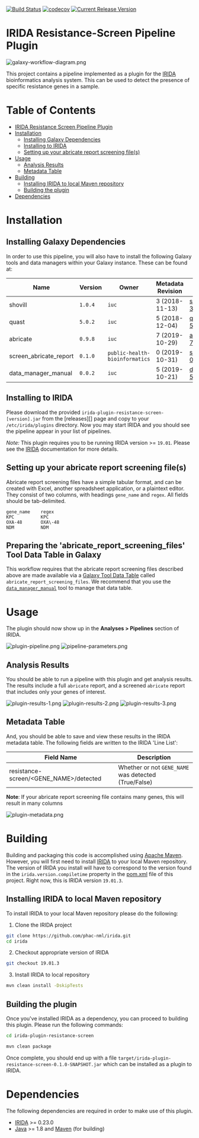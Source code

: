 [![Build Status](https://travis-ci.org/dfornika/irida-plugin-resistance-screen.svg?branch=master)](https://travis-ci.org/dfornika/irida-plugin-resistance-screen)
[![codecov](https://codecov.io/gh/dfornika/irida-plugin-resistance-screen/branch/master/graph/badge.svg)](https://codecov.io/gh/dfornika/irida-plugin-resistance-screen)
[![Current Release Version](https://img.shields.io/github/release/dfornika/irida-plugin-resistance-screen.svg)](https://github.com/dfornika/irida-plugin-resistance-screen/releases)

# IRIDA Resistance-Screen Pipeline Plugin

![galaxy-workflow-diagram.png][]

This project contains a pipeline implemented as a plugin for the [IRIDA][] bioinformatics analysis system. 
This can be used to detect the presence of specific resistance genes in a sample.

# Table of Contents

   * [IRIDA Resistance Screen Pipeline Plugin](#irida-resistance-screen-pipeline-plugin)
   * [Installation](#installation)
      * [Installing Galaxy Dependencies](#installing-galaxy-dependencies)
      * [Installing to IRIDA](#installing-to-irida)
      * [Setting up your abricate report screening file(s)](#setting-up-your-abricate-report-screening-files)
   * [Usage](#usage)
      * [Analysis Results](#analysis-results)
      * [Metadata Table](#metadata-table)
   * [Building](#building)
      * [Installing IRIDA to local Maven repository](#installing-irida-to-local-maven-repository)
      * [Building the plugin](#building-the-plugin)
   * [Dependencies](#dependencies)

# Installation

## Installing Galaxy Dependencies

In order to use this pipeline, you will also have to install the following Galaxy tools and data 
managers within your Galaxy instance. These can be found at:

| Name                               | Version         | Owner                          | Metadata Revision | Galaxy Toolshed Link                                                                                                                              |
|------------------------------------|-----------------|------------------------------- |-------------------|---------------------------------------------------------------------------------------------------------------------------------------------------|
| shovill                            | `1.0.4`         | `iuc`                          | 3 (2018-11-13)    | [shovill-3:865119fcb694](https://toolshed.g2.bx.psu.edu/view/iuc/shovill/865119fcb694)                                                            |
| quast                              | `5.0.2`         | `iuc`                          | 5 (2018-12-04)    | [quast-5:81df4950d65b](https://toolshed.g2.bx.psu.edu/view/iuc/quast/81df4950d65b)                                                                |
| abricate                           | `0.9.8`         | `iuc`                          | 7 (2019-10-29)    | [abricate-7:4efdca267d51](https://toolshed.g2.bx.psu.edu/view/iuc/abricate/4efdca267d51)                                                          |
| screen_abricate_report             | `0.1.0`         | `public-health-bioinformatics` | 0 (2019-10-31)    | [screen_abricate_report-0:b2d56a44a872](https://toolshed.g2.bx.psu.edu/view/public-health-bioinformatics/screen_abricate_report/b2d56a44a872)     |
| data_manager_manual                | `0.0.2`         | `iuc`                          | 5 (2019-10-21)    | [data_manager_manual-5:744f607fac50](https://toolshed.g2.bx.psu.edu/view/iuc/data_manager_manual/744f607fac50)                                    |

## Installing to IRIDA

Please download the provided `irida-plugin-resistance-screen-[version].jar` from the [releases][] page and copy to your 
`/etc/irida/plugins` directory.  Now you may start IRIDA and you should see the pipeline appear in your list of pipelines.

*Note:* This plugin requires you to be running IRIDA version >= `19.01`. Please see the [IRIDA][] documentation for more details.

## Setting up your abricate report screening file(s)

Abricate report screening files have a simple tabular format, and can be created with Excel, another spreadsheet application,
or a plaintext editor. They consist of two columns, with headings `gene_name` and `regex`. All fields should be tab-delimited.

```
gene_name    regex
KPC          KPC
OXA-48       OXA\-48
NDM          NDM
```

## Preparing the 'abricate_report_screening_files' Tool Data Table in Galaxy

This workflow requires that the abricate report screening files described above are made available via a 
[Galaxy Tool Data Table](https://galaxyproject.org/admin/tools/data-tables/) called `abricate_report_screening_files`.
We recommend that you use the [`data_manager_manual`](https://github.com/galaxyproject/tools-iuc/tree/master/data_managers/data_manager_manual) 
tool to manage that data table.

# Usage

The plugin should now show up in the **Analyses > Pipelines** section of IRIDA.

![plugin-pipeline.png][]
![pipeline-parameters.png][]

## Analysis Results

You should be able to run a pipeline with this plugin and get analysis results. The results include a full `abricate` 
report, and a screened `abricate` report that includes only your genes of interest.

![plugin-results-1.png][]
![plugin-results-2.png][]
![plugin-results-3.png][]

## Metadata Table

And, you should be able to save and view these results in the IRIDA metadata table. The following fields are written to
the IRIDA 'Line List':

| Field Name                                 | Description                                               |
|--------------------------------------------|-----------------------------------------------------------|
| resistance-screen/<GENE_NAME>/detected     | Whether or not `GENE_NAME` was detected (True/False)      |

**Note**: If your abricate report screening file contains many genes, this will result in many columns 

![plugin-metadata.png][]

# Building

Building and packaging this code is accomplished using [Apache Maven][maven]. However, you will first need to install [IRIDA][] to your local Maven repository. The version of IRIDA you install will have to correspond to the version found in the `irida.version.compiletime` property in the [pom.xml][] file of this project. Right now, this is IRIDA version `19.01.3`.

## Installing IRIDA to local Maven repository

To install IRIDA to your local Maven repository please do the following:

1. Clone the IRIDA project

```bash
git clone https://github.com/phac-nml/irida.git
cd irida
```

2. Checkout appropriate version of IRIDA

```bash
git checkout 19.01.3
```

3. Install IRIDA to local repository

```bash
mvn clean install -DskipTests
```

## Building the plugin

Once you've installed IRIDA as a dependency, you can proceed to building this plugin. Please run the following commands:

```bash
cd irida-plugin-resistance-screen

mvn clean package
```

Once complete, you should end up with a file `target/irida-plugin-resistance-screen-0.1.0-SNAPSHOT.jar` which can be installed as a plugin to IRIDA.

# Dependencies

The following dependencies are required in order to make use of this plugin.

* [IRIDA][] >= 0.23.0
* [Java][] >= 1.8 and [Maven][maven] (for building)

[maven]: https://maven.apache.org/
[IRIDA]: http://irida.ca/
[Galaxy]: https://galaxyproject.org/
[Java]: https://www.java.com/
[irida-pipeline]: https://irida.corefacility.ca/documentation/developer/tools/pipelines/
[irida-pipeline-galaxy]: https://irida.corefacility.ca/documentation/developer/tools/pipelines/#galaxy-workflow-development
[irida-wf-ga2xml]: https://github.com/phac-nml/irida-wf-ga2xml
[pom.xml]: pom.xml
[workflows-dir]: src/main/resources/workflows
[workflow-structure]: src/main/resources/workflows/0.1.0/irida_workflow_structure.ga
[example-plugin-java]: src/main/java/ca/corefacility/bioinformatics/irida/plugins/ExamplePlugin.java
[irida-plugin-java]: https://github.com/phac-nml/irida/tree/development/src/main/java/ca/corefacility/bioinformatics/irida/plugins/IridaPlugin.java
[irida-updater]: src/main/java/ca/corefacility/bioinformatics/irida/plugins/ExamplePluginUpdater.java
[irida-setup]: https://irida.corefacility.ca/documentation/administrator/index.html
[properties]: https://en.wikipedia.org/wiki/.properties
[messages]: src/main/resources/workflows/0.1.0/messages_en.properties
[maven-min-pom]: https://maven.apache.org/guides/introduction/introduction-to-the-pom.html#Minimal_POM
[pf4j-start]: https://pf4j.org/doc/getting-started.html
[plugin-results-1.png]: doc/images/plugin-results-1.png
[plugin-results-2.png]: doc/images/plugin-results-2.png
[plugin-results-3.png]: doc/images/plugin-results-3.png
[plugin-pipeline.png]: doc/images/plugin-pipeline.png
[plugin-metadata.png]: doc/images/plugin-metadata.png
[pipeline-parameters.png]: doc/images/pipeline-parameters.png
[example-plugin-save-results.png]: doc/images/example-plugin-save-results.png
[galaxy-workflow-diagram.png]: doc/images/galaxy-workflow-diagram.png
